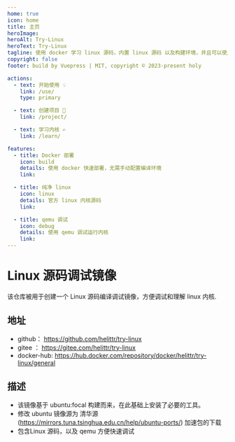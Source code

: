 ```yaml
---
home: true
icon: home
title: 主页
heroImage: 
heroAlt: Try-Linux
heroText: Try-Linux
tagline: 使用 docker 学习 linux 源码，内置 linux 源码 以及构建环境，并且可以使用 qemu 进行类似硬件级调试。
copyright: false
footer: build by Vuepress | MIT, copyright © 2023-present holy

actions:
  - text: 开始使用 💡
    link: /use/
    type: primary 

  - text: 创建项目 📖
    link: /project/

  - text: 学习内核 ✍️
    link: /learn/

features:
  - title: Docker 部署
    icon: build
    details: 使用 docker 快速部署，无需手动配置编译环境
    link:

  - title: 纯净 linux
    icon: linux
    details: 官方 linux 内核源码 
    link:

  - title: qemu 调试
    icon: debug
    details: 使用 qemu 调试运行内核
    link:
---
```


# Linux 源码调试镜像

该仓库被用于创建一个 Linux 源码编译调试镜像，方便调试和理解 linux 内核. 

## 地址

- github：      https://github.com/helittr/try-linux
- gitee ：      https://gitee.com/helittr/try-linux
- docker-hub:   https://hub.docker.com/repository/docker/helittr/try-linux/general
## 描述

- 该镜像基于 ubuntu:focal 构建而来，在此基础上安装了必要的工具。
- 修改 ubuntu 镜像源为 清华源 (https://mirrors.tuna.tsinghua.edu.cn/help/ubuntu-ports/) 加速包的下载 
- 包含Linux 源码，以及 qemu 方便快速调试
